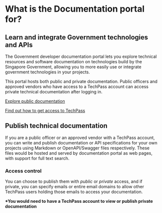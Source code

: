 # What is the Documentation portal for?

## Learn and integrate Government technologies and APIs

The Government developer documentation portal lets you explore technical resources and software documentation on technologies build by the Singapore Government, allowing you to more easily use or integrate government technologies in your projects.

This portal hosts both public and private documentation. Public officers and approved vendors who have access to a TechPass account can access private technical documentation after logging in.

[Explore public documentation](https://docs.developer.gov.sg/docs/public)

[Find out how to get access to TechPass](https://example.com)

## Publish technical documentation

If you are a public officer or an approved vendor with a TechPass account, you can write and publish documentation or API specifications for your own projects using Markdown or OpenAPI/Swagger files respectively. These files would be hosted and served by documentation portal as web pages, with support for full text search.

### Access control

You can choose to publish them with _public_ or _private_ access, and if private, you can specify emails or entire email domains to allow other TechPass users holding those emails to access your documentation.

**\*You would need to have a TechPass account to view or publish private documentation**
